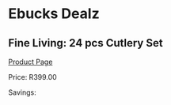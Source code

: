 
# Ebucks Dealz
## Fine Living: 24 pcs Cutlery Set
[Product Page](https://www.ebucks.com/web/shop/productSelected.do?prodId=609606217&catId=704983235)

Price: R399.00

Savings: 


	